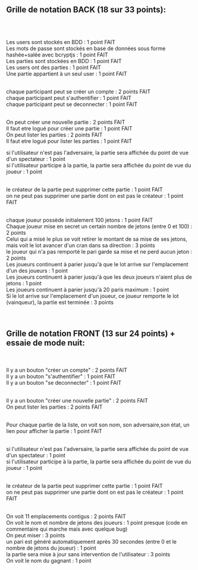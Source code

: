<h2>Grille de notation BACK (18 sur 33 points):</h2><br><br>

Les users sont stockés en BDD : 1 point									                                                                                          FAIT<br>
Les mots de passe sont stockés en base de données sous forme hashée+salée avec bcryptjs : 1 point	                                                FAIT<br>
Les parties sont stockées en BDD : 1 point								                                                                                        FAIT<br>
Les users ont des parties : 1 point									                                                                                              FAIT<br>
Une partie appartient à un seul user : 1 point								                                                                                    FAIT<br><br>

chaque participant peut se créer un compte : 2 points							                                                                                FAIT<br>
chaque participant peut s'authentifier : 1 point                                                                                                  FAIT<br>
chaque participant peut se deconnecter : 1 point							                                                                                    FAIT<br><br>

On peut créer une nouvelle partie : 2 points								                                                                                      FAIT<br>
Il faut etre logué pour créer une partie : 1 point							                                                                                  FAIT<br>
On peut lister les parties : 2 points									                                                                                            FAIT<br>
Il faut etre logué pour lister les parties : 1 point							                                                                                FAIT<br>

si l'utilisateur n'est pas l'adversaire, la partie sera affichée du point de vue d'un spectateur : 1 point<br>
si l'utilisateur participe à la partie, la partie sera affichée du point de vue du joueur : 1 point<br><br>

le créateur de la partie peut supprimer cette partie : 1 point						                                                                        FAIT<br>
on ne peut pas supprimer une partie dont on est pas le créateur : 1 point				                                                                  FAIT<br><br>

chaque joueur possède initialement 100 jetons : 1 point							                                                                              FAIT<br>
Chaque joueur mise en secret un certain nombre de jetons (entre 0 et 100) : 2 points<br>
Celui qui a misé le plus se voit retirer le montant de sa mise de ses jetons, mais voit le lot avancer d'un cran dans sa direction : 3 points<br>
le joueur qui n'a pas remporté le pari garde sa mise et ne perd aucun jeton : 2 points<br>
Les joueurs continuent à parier jusqu'à que le lot arrive sur l'emplacement d'un des joueurs : 1 point<br>
Les joueurs continuent à parier jusqu'à que les deux joueurs n'aient plus de jetons : 1 point<br>
Les joueurs continuent à parier jusqu'à 20 paris maximum : 1 point<br>
Si le lot arrive sur l'emplacement d'un joueur, ce joueur remporte le lot (vainqueur), la partie est terminée : 3 points<br><br><br>





<h2>Grille de notation FRONT (13 sur 24 points) + essaie de mode nuit:</h2><br><br>	
Il y a un bouton "créer un compte" : 2 points										                                                                      FAIT<br>
Il y a un bouton "s'authentifier" : 1 point										                                                                        FAIT<br>
Il y a un bouton "se deconnecter" : 1 point										                                                                        FAIT<br><br>

Il y a un bouton "créer une nouvelle partie" : 2 points									                                                              FAIT<br>
On peut lister les parties : 2 points											                                                                            FAIT<br><br>

Pour chaque partie de la liste, on voit son nom, son adversaire,son état, un lien pour afficher la partie : 1 point	                  FAIT<br><br>

si l'utilisateur n'est pas l'adversaire, la partie sera affichée du point de vue d'un spectateur : 1 point<br>
si l'utilisateur participe à la partie, la partie sera affichée du point de vue du joueur : 1 point<br><br>

le créateur de la partie peut supprimer cette partie : 1 point								                                                        FAIT<br>
on ne peut pas supprimer une partie dont on est pas le créateur : 1 point						                                                  FAIT<br><br>

On voit 11 emplacements contigus : 2 points										                                                                        FAIT<br>
On voit le nom et nombre de jetons des joueurs : 1 point								                                                              presque (code en commentaire qui marche mais avec quelque bug)<br>
On peut miser : 3 points<br>
un pari est généré automatiquement après 30 secondes (entre 0 et le nombre de jetons du joueur) : 1 point<br>
la partie sera mise à jour sans intervention de l'utilisateur : 3 points<br>
On voit le nom du gagnant : 1 point<br>




